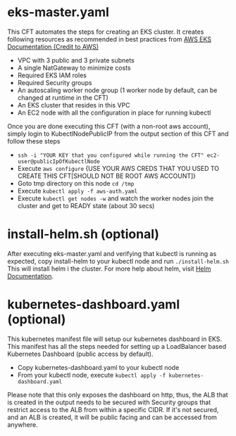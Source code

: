 # eks-master.yaml
This CFT automates the steps for creating an EKS cluster. It creates following resources as recommended in best practices from [AWS EKS Documentation (Credit to AWS)](https://docs.aws.amazon.com/eks/latest/userguide/what-is-eks.html)
* VPC with 3 public and 3 private subnets
* A single NatGateway to minimize costs
* Required EKS IAM roles
* Required Security groups
* An autoscaling worker node group (1 worker node by default, can be changed at runtime in the CFT)
* An EKS cluster that resides in this VPC
* An EC2 node with all the configuration in place for running kubectl

Once you are done executing this CFT (with a non-root aws account), simply login to KubectlNodePublicIP 
from the output section of this CFT and follow these steps
* `ssh -i "YOUR KEY that you configured while running the CFT" ec2-user@publicIpOfKubectlNode`
* Execute `aws configure` {USE YOUR AWS CREDS THAT YOU USED TO CREATE THIS CFT[SHOULD NOT BE ROOT AWS ACCOUNT]}
* Goto tmp directory on this node `cd /tmp`
* Execute `kubectl apply -f aws-auth.yaml`
* Execute `kubectl get nodes -w` and watch the worker nodes join the cluster and get to READY state (about 30 secs)

# install-helm.sh (optional)
After executing eks-master.yaml and verifying that kubectl is running as expected, copy install-helm to your kubectl node and run `./install-helm.sh`
This will install helm i the cluster. For more help about helm, visit [Helm Documentation](https://docs.helm.sh/).

# kubernetes-dashboard.yaml (optional)
This kubernetes manifest file will setup our kubernetes dashboard in EKS. This manifest has all the steps needed for setting up a LoadBalancer based Kubernetes Dashboard (public access by default).

* Copy kubernetes-dashboard.yaml to your kubectl node
* From your kubectl node, execute `kubectl apply -f kubernetes-dashboard.yaml`

Please note that this only exposes the dashboard on http, thus, the ALB that is created in the output needs to be secured with Security groups that restrict access to the ALB from within a specific CIDR. If it's not secured, and an ALB is created, it will be public facing and can be accessed from anywhere.
